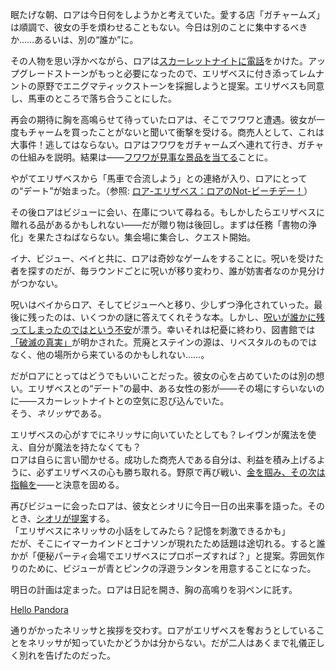 <!-- title: ロア・パンドラ -->
<!-- status: インブレッド -->

眠たげな朝、ロアは今日何をしようかと考えていた。愛する店「ガチャームズ」は順調で、彼女の手を煩わせることもない。今日は別のことに集中するべきか……あるいは、別の“誰か”に。

その人物を思い浮かべながら、ロアは[スカーレットナイトに電話](https://youtu.be/E-LGNO7JdO4?t=748)をかけた。アップグレードストーンがもっと必要になったので、エリザベスに付き添ってレムナントの原野でエニグマティックストーンを採掘しようと提案。エリザベスも同意し、馬車のところで落ち合うことにした。

再会の期待に胸を高鳴らせて待っていたロアは、そこでフワワと遭遇。彼女が一度もチャームを買ったことがないと聞いて衝撃を受ける。商売人として、これは大事件！逃してはならない。ロアはフワワをガチャームズへ連れて行き、ガチャの仕組みを説明。結果は――[フワワが見事な景品を当てる](https://youtu.be/E-LGNO7JdO4?t=978)ことに。

やがてエリザベスから「馬車で合流しよう」との連絡が入り、ロアにとっての“デート”が始まった。（参照: [ロア-エリザベス：ロアのNot-ビーチデー！](#edge:raora-liz)）

その後ロアはビジューに会い、在庫について尋ねる。もしかしたらエリザベスに贈れる品があるかもしれない――だが贈り物は後回し。まずは任務「書物の浄化」を果たさねばならない。集会場に集合し、クエスト開始。

イナ、ビジュー、ベイと共に、ロアは奇妙なゲームをすることに。呪いを受けた者を探すのだが、毎ラウンドごとに呪いが移り変わり、誰が妨害者なのか見分けがつかない。

呪いはベイからロア、そしてビジューへと移り、少しずつ浄化されていった。最後に残ったのは、いくつかの謎に答えてくれそうな本。しかし、[呪いが誰かに残ってしまったのではという不安](https://youtu.be/E-LGNO7JdO4?t=5760)が漂う。幸いそれは杞憂に終わり、図書館では[「破滅の真実」](https://youtu.be/E-LGNO7JdO4?t=5936)が明かされた。荒廃とステインの源は、リベスタルのものではなく、他の場所から来ているのかもしれない……。

だがロアにとってはどうでもいいことだった。彼女の心を占めていたのは別の想い。エリザベスとの“デート”の最中、ある女性の影が――その場にすらいないのに――スカーレットナイトとの空気に忍び込んでいた。  
そう、*ネリッサ*である。

エリザベスの心がすでにネリッサに向いていたとしても？レイヴンが魔法を使え、自分が魔法を持たなくても？  
ロアは自らに言い聞かせる。成功した商売人である自分は、利益を積み上げるように、必ずエリザベスの心も勝ち取れる。野原で再び戦い、[金を掴み、その次は指輪を](https://youtu.be/E-LGNO7JdO4?t=9770)――と決意を固める。

再びビジューに会ったロアは、彼女とシオリに今日一日の出来事を語った。そのとき、[シオリが提案](https://youtu.be/E-LGNO7JdO4?t=10994)する。  
「エリザベスにネリッサの小話をしてみたら？記憶を刺激できるかも」  
だが、そこにイマーカインドとゴナソンが現れたため話題は途切れる。すると誰かが「便秘パーティ会場でエリザベスにプロポーズすれば？」と提案。雰囲気作りのために、ビジューが青とピンクの浮遊ランタンを用意することになった。

明日の計画は定まった。ロアは日記を開き、胸の高鳴りを羽ペンに託す。

[Hello Pandora](#embed:https://youtu.be/E-LGNO7JdO4?t=11534)

通りがかったネリッサと挨拶を交わす。ロアがエリザベスを奪おうとしていることをネリッサが知っていたかどうかは分からない。だが二人はあくまで礼儀正しく別れを告げたのだった。
